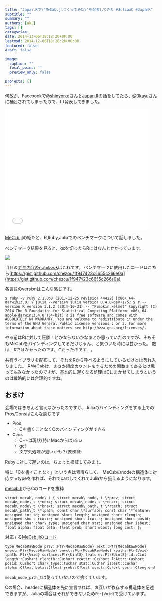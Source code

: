 ```yaml
---
title: "Japan.Rで\"MeCab.jlつくってみた\"を発表してきた #JuliaAC #JapanR"
subtitle: ""
summary: ""
authors: [aki]
tags: []
categories: 
date: 2014-12-06T18:18:20+00:00
lastmod: 2014-12-06T18:18:20+00:00
featured: false
draft: false

image:
  caption: ""
  focal_point: ""
  preview_only: false

projects: []
---
```

何故か、Facebookで[@shinyorke](https://twitter.com/shinyorke)さんと[Japan.R](https://atnd.org/events/58624)の話をしてたら、[@0kayu](https://twitter.com/0kayu)さんに補足されてしまったので、LT発表してきました。

<iframe src="//www.slideshare.net/slideshow/embed_code/42416256" width="476" height="400" frameborder="0" marginwidth="0" marginheight="0" scrolling="no"></iframe>

[MeCab.jl](https://github.com/chezou/MeCab.jl)の紹介と、R,Ruby,Juliaでのベンチマークについて話しました。

ベンチマーク結果を見ると、gcを切ったらRにはなんとかかっています。

![](/img/2014/12/06/181820/20141206160009.png)

当日の[デモ内容のnotebook](https://nbviewer.ipython.org/gist/chezou/a68cfa3d9abc0e7f669d)はこれです。 ベンチマークに使用したコードはこちら[https://gist.github.com/chezou/1f947423c6655c266e0a](https://gist.github.com/chezou/1f947423c6655c266e0a)

各言語のversionはこんな感じです。

    $ ruby -v ruby 2.1.0p0 (2013-12-25 revision 44422) [x86\_64-darwin13.0] $ julia --version julia version 0.4.0-dev+1752 $ r --version R version 3.1.2 (2014-10-31) -- "Pumpkin Helmet" Copyright (C) 2014 The R Foundation for Statistical Computing Platform: x86\_64-apple-darwin13.4.0 (64-bit) R is free software and comes with ABSOLUTELY NO WARRANTY. You are welcome to redistribute it under the terms of the GNU General Public License versions 2 or 3. For more information about these matters see http://www.gnu.org/licenses/.

やる前はRに対して圧勝！とかならないかなぁとか思っていたのですが、そもそもMeCabをバインディングしてるだけじゃん、と気づいた時には甘かった。 敵は、Rではなかったのです。Cだったのです...。

共有ライブラリを配布して、それをRから呼べるようにしているだけとは恐れ入りました。 RMeCabは、まさか頻度カウントをするための関数まであるとは思ってもみなかったのですが、基本的に遅くなる処理はCにまかせてしまうというのは戦略的には合理的ですね。

## おまけ

会場ではきちんと言えなかったのですが、Juliaのバインディングをする上でのPros/Consはこんな感じです

- Pros
  - Cを書くことなくCのバインディングができる
- Cons
  - C++は現状(特にMacからは)辛い
  - gc!
  - 文字列処理が遅いかも？(要検証)

Rubyに対して遅いのは、ちょっと検証してみます。

特に「Cを書くことなく」という点は素晴らしく、 MeCabのnodeの構造体に対応するtypeを作れば、それでcastしてくれてJuliaから扱えるようになります。

[mecab.h](https://code.google.com/p/mecab/source/browse/trunk/mecab/src/mecab.h)からCのコードを抜粋

    struct mecab\_node\_t { struct mecab\_node\_t \*prev; struct mecab\_node\_t \*next; struct mecab\_node\_t \*enext; struct mecab\_node\_t \*bnext; struct mecab\_path\_t \*rpath; struct mecab\_path\_t \*lpath; const char \*surface; const char \*feature; unsigned int id; unsigned short length; unsigned short rlength; unsigned short rcAttr; unsigned short lcAttr; unsigned short posid; unsigned char char\_type; unsigned char stat; unsigned char isbest; float alpha; float beta; float prob; short wcost; long cost; };

対応する[MeCab.jlのコード](https://github.com/chezou/MeCab.jl/blob/master/src/MeCab.jl#L40-L63)

    type MecabRawNode prev::Ptr{MecabRawNode} next::Ptr{MecabRawNode} enext::Ptr{MecabRawNode} bnext::Ptr{MecabRawNode} rpath::Ptr{Void} lpath::Ptr{Void} surface::Ptr{Uint8} feature::Ptr{Uint8} id::Cint length::Cushort rlength::Cushort rcAttr::Cushort lcAttr::Cushort posid::Cushort char\_type::Cuchar stat::Cuchar isbest::Cuchar alpha::Cfloat beta::Cfloat prob::Cfloat wcost::Cshort cost::Clong end

`mecab_node_path_t`は使っていないので捨てています。

Cの場合、headerに構造体を先に宣言すれば、お互いが依存する構造体を記述できますが、Juliaの場合はそれができないため`Ptr{Void}`で受けています。


